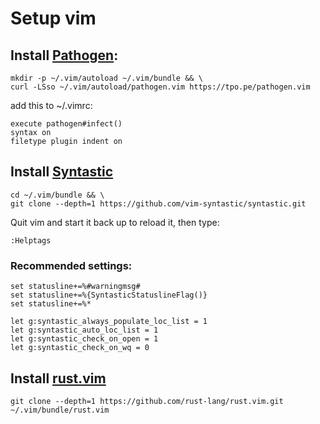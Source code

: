 
# Setup vim

## Install [Pathogen](https://github.com/tpope/vim-pathogen):

```
mkdir -p ~/.vim/autoload ~/.vim/bundle && \
curl -LSso ~/.vim/autoload/pathogen.vim https://tpo.pe/pathogen.vim
```

add this to ~/.vimrc:

```
execute pathogen#infect()
syntax on
filetype plugin indent on
```

## Install [Syntastic](https://github.com/vim-syntastic/syntastic)

```
cd ~/.vim/bundle && \
git clone --depth=1 https://github.com/vim-syntastic/syntastic.git
```

Quit vim and start it back up to reload it, then type:

```
:Helptags
```

### Recommended settings:

```
set statusline+=%#warningmsg#
set statusline+=%{SyntasticStatuslineFlag()}
set statusline+=%*

let g:syntastic_always_populate_loc_list = 1
let g:syntastic_auto_loc_list = 1
let g:syntastic_check_on_open = 1
let g:syntastic_check_on_wq = 0
```

## Install [rust.vim](https://github.com/rust-lang/rust.vim)

```
git clone --depth=1 https://github.com/rust-lang/rust.vim.git ~/.vim/bundle/rust.vim
```

